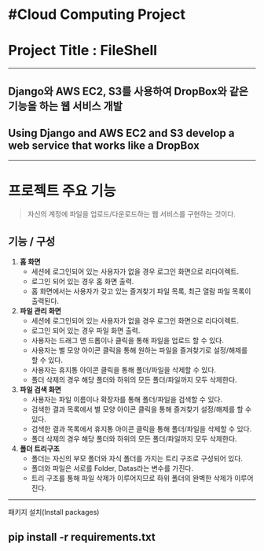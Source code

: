 #Cloud Computing Project 
==============
# Project Title : FileShell
----------------
## Django와 AWS EC2, S3를 사용하여 DropBox와 같은 기능을 하는 웹 서비스 개발
## Using Django and AWS EC2 and S3 develop a web service that works like a DropBox
----------------
# 프로젝트 주요 기능
> 자신의 계정에 파일을 업로드/다운로드하는 웹 서비스를 구현하는 것이다.

## 기능 / 구성
1. **홈 화면**
	- 세션에 로그인되어 있는 사용자가 없을 경우 로그인 화면으로 리다이렉트.
	- 로그인 되어 있는 경우 홈 화면 출력.
	- 홈 화면에서는 사용자가 갖고 있는 즐겨찾기 파일 목록, 최근 열람 파일 목록이 출력된다.
2. **파일 관리 화면**
	- 세션에 로그인되어 있는 사용자가 없을 경우 로그인 화면으로 리다이렉트.
	- 로그인 되어 있는 경우 파일 화면 출력.
 	- 사용자는 드래그 앤 드롭이나 클릭을 통해 파일을 업로드 할 수 있다.
  	- 사용자는 별 모양 아이콘 클릭을 통해 원하는 파일을 즐겨찾기로 설정/해제를 할 수 있다.
  	- 사용자는 휴지통 아이콘 클릭을 통해 폴더/파일을 삭제할 수 있다.
  	- 폴더 삭제의 경우 해당 폴더와 하위의 모든 폴더/파일까지 모두 삭제한다.
3. **파일 검색 화면**
  	- 사용자는 파일 이름이나 확장자를 통해 폴더/파일을 검색할 수 있다.
  	- 검색한 결과 목록에서 별 모양 아이콘 클릭을 통해 즐겨찾기 설정/해제를 할 수 있다.
  	- 검색한 결과 목록에서 휴지통 아이콘 클릭을 통해 폴더/파일을 삭제할 수 있다.
  	- 폴더 삭제의 경우 해당 폴더와 하위의 모든 폴더/파일까지 모두 삭제한다.
3. **폴더 트리구조**
	- 폴더는 자신의 부모 폴더와 자식 폴더를 가지는 트리 구조로 구성되어 있다.
	- 폴더와 파일은 서로를 Folder, Datas라는 변수를 가진다.
	- 트리 구조를 통해 파일 삭제가 이루어지므로 하위 폴더의 완벽한 삭제가 이루어진다.
----------------
패키지 설치(Install packages)

pip install -r requirements.txt
----------------
